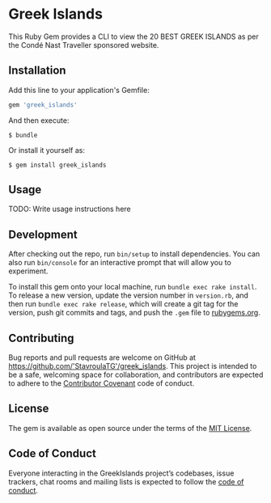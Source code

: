# Greek Islands
This Ruby Gem provides a CLI to view the 20 BEST GREEK ISLANDS as per the Condé Nast Traveller sponsored website.

## Installation

Add this line to your application's Gemfile:

```ruby
gem 'greek_islands'
```

And then execute:

    $ bundle

Or install it yourself as:

    $ gem install greek_islands

## Usage

TODO: Write usage instructions here

## Development

After checking out the repo, run `bin/setup` to install dependencies. You can also run `bin/console` for an interactive prompt that will allow you to experiment.

To install this gem onto your local machine, run `bundle exec rake install`. To release a new version, update the version number in `version.rb`, and then run `bundle exec rake release`, which will create a git tag for the version, push git commits and tags, and push the `.gem` file to [rubygems.org](https://rubygems.org).

## Contributing

Bug reports and pull requests are welcome on GitHub at https://github.com/'StavroulaTG'/greek_islands. This project is intended to be a safe, welcoming space for collaboration, and contributors are expected to adhere to the [Contributor Covenant](http://contributor-covenant.org) code of conduct.

## License

The gem is available as open source under the terms of the [MIT License](https://opensource.org/licenses/MIT).

## Code of Conduct

Everyone interacting in the GreekIslands project’s codebases, issue trackers, chat rooms and mailing lists is expected to follow the [code of conduct](https://github.com/'StavroulaTG'/greek_islands/blob/master/CODE_OF_CONDUCT.md).

